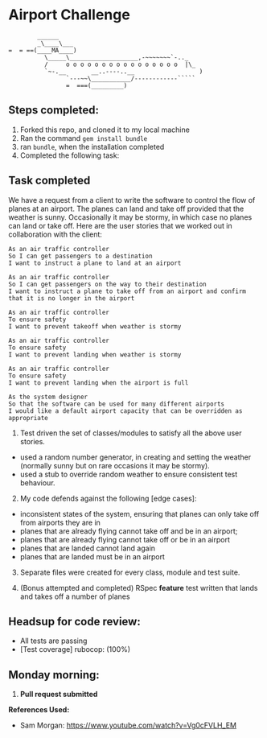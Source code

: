 Airport Challenge
=================

```
        ______
        _\____\___
=  = ==(____MA____)
          \_____\___________________,-~~~~~~~`-.._
          /     o o o o o o o o o o o o o o o o  |\_
          `~-.__       __..----..__                  )
                `---~~\___________/------------`````
                =  ===(_________)

```

Steps completed:
-------

1. Forked this repo, and cloned it to my local machine
2. Ran the command `gem install bundle`
3. ran `bundle`, when the installation completed
4. Completed the following task:

Task completed
-----

We have a request from a client to write the software to control the flow of planes at an airport. The planes can land and take off provided that the weather is sunny. Occasionally it may be stormy, in which case no planes can land or take off.  Here are the user stories that we worked out in collaboration with the client:

```
As an air traffic controller
So I can get passengers to a destination
I want to instruct a plane to land at an airport

As an air traffic controller
So I can get passengers on the way to their destination
I want to instruct a plane to take off from an airport and confirm that it is no longer in the airport

As an air traffic controller
To ensure safety
I want to prevent takeoff when weather is stormy

As an air traffic controller
To ensure safety
I want to prevent landing when weather is stormy

As an air traffic controller
To ensure safety
I want to prevent landing when the airport is full

As the system designer
So that the software can be used for many different airports
I would like a default airport capacity that can be overridden as appropriate
```

1. Test driven the set of classes/modules to satisfy all the above user stories.
  - used a random number generator, in creating and setting the weather (normally sunny but on rare occasions it may be stormy).
  - used a stub to override random weather to ensure consistent test behaviour.

2. My code defends against the following [edge cases]:
 - inconsistent states of the system, ensuring that planes can only take off from airports they are in
 - planes that are already flying cannot take off and be in an airport;
 - planes that are already flying cannot take off or be in an airport
 - planes that are landed cannot land again
 - planes that are landed must be in an airport

3. Separate files were created for every class, module and test suite.

4. (Bonus attempted and completed) RSpec **feature** test written that lands and takes off a number of planes

Headsup for code review:
-----------------------

* All tests are passing
* [Test coverage] rubocop: (100%)

Monday morning:
--------------
1. **Pull request submitted**

**References Used:**

* Sam Morgan: https://www.youtube.com/watch?v=Vg0cFVLH_EM
